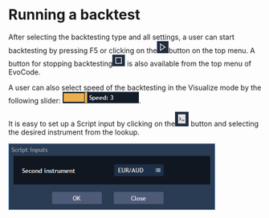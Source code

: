 # Running a backtest

After selecting the backtesting type and all settings, a user can start backtesting by pressing F5 or clicking on the![](../../.gitbook/assets/1%20%2874%29.png)button on the top menu. A button for stopping backtesting![](../../.gitbook/assets/2%20%2860%29.png)
is also available from the top menu of EvoCode.

A user can also select speed of the backtesting in the Visualize mode by the following slider: ![](../../.gitbook/assets/3%20%2825%29.png).

It is easy to set up a Script input by clicking on the![](../../.gitbook/assets/4%20%2811%29.png)
button and selecting the desired instrument from the lookup.

![](../../.gitbook/assets/5%20%2829%29.png)

 


